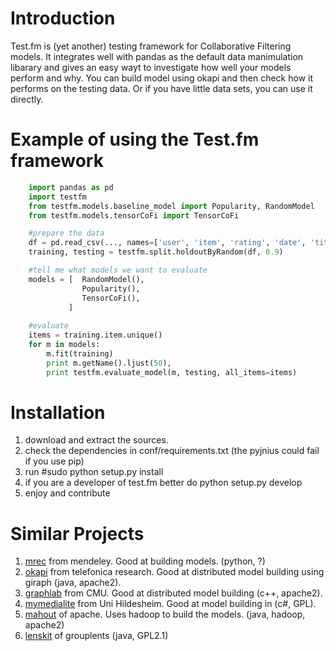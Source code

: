 Introduction
===========

Test.fm is (yet another) testing framework for Collaborative Filtering models.
It integrates well with pandas as the default data manimulation libarary and
gives an easy wayt to investigate how well your models perform and why.
You can build model using okapi and then check how it performs on the testing data.
Or if you have little data sets, you can use it directly.

Example of using the Test.fm framework
======================================
```python
	import pandas as pd
	import testfm
	from testfm.models.baseline_model import Popularity, RandomModel
	from testfm.models.tensorCoFi import TensorCoFi

	#prepare the data
	df = pd.read_csv(..., names=['user', 'item', 'rating', 'date', 'title'])
	training, testing = testfm.split.holdoutByRandom(df, 0.9)

	#tell me what models we want to evaluate
	models = [  RandomModel(),
				Popularity(),
				TensorCoFi(),
			 ]
	
	#evaluate
	items = training.item.unique()
	for m in models:
		m.fit(training)
		print m.getName().ljust(50),
		print testfm.evaluate_model(m, testing, all_items=items)
```
Installation
==========
1. download and extract the sources.
2. check the dependencies in conf/requirements.txt (the pyjnius could fail if you use pip)
3. run #sudo python setup.py install
4. if you are a developer of test.fm better do python setup.py develop
5. enjoy and contribute

Similar Projects
================
1. [mrec](https://github.com/Mendeley/mrec/tree/master/mrec) from mendeley. Good at building models. (python, ?)
2. [okapi](http://grafos.ml) from telefonica research. Good at distributed model building using giraph (java, apache2).
3. [graphlab](http://graphlab.org/) from CMU. Good at distributed model building (c++, apache2).
4. [mymedialite](http://www.mymedialite.net/) from Uni Hildesheim. Good at model building in (c#, GPL).
5. [mahout](https://mahout.apache.org/) of apache. Uses hadoop to build the models. (java, hadoop, apache2)
6. [lenskit](http://lenskit.grouplens.org/) of grouplents (java, GPL2.1)
